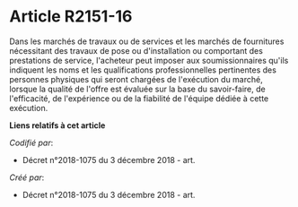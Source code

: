# Article R2151-16

Dans les marchés de travaux ou de services et les marchés de fournitures nécessitant des travaux de pose ou d'installation ou
comportant des prestations de service, l'acheteur peut imposer aux soumissionnaires qu'ils indiquent les noms et les
qualifications professionnelles pertinentes des personnes physiques qui seront chargées de l'exécution du marché, lorsque la
qualité de l'offre est évaluée sur la base du savoir-faire, de l'efficacité, de l'expérience ou de la fiabilité de l'équipe
dédiée à cette exécution.

**Liens relatifs à cet article**

_Codifié par_:

  - Décret n°2018-1075 du 3 décembre 2018 - art.

_Créé par_:

  - Décret n°2018-1075 du 3 décembre 2018 - art.
